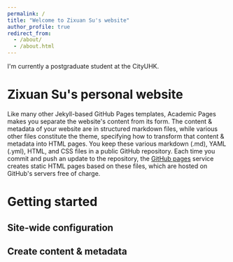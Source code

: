 ```yaml
---
permalink: /
title: "Welcome to Zixuan Su's website"
author_profile: true
redirect_from: 
  - /about/
  - /about.html
---
```


I'm currently a postgraduate student at the CityUHK.



Zixuan Su's personal website
======
Like many other Jekyll-based GitHub Pages templates, Academic Pages makes you separate the website's content from its form. The content & metadata of your website are in structured markdown files, while various other files constitute the theme, specifying how to transform that content & metadata into HTML pages. You keep these various markdown (.md), YAML (.yml), HTML, and CSS files in a public GitHub repository. Each time you commit and push an update to the repository, the [GitHub pages](https://pages.github.com/) service creates static HTML pages based on these files, which are hosted on GitHub's servers free of charge.


Getting started
======


Site-wide configuration
------


Create content & metadata
------


